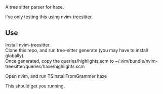 ##
A tree sitter parser for haxe.

I've only testing this using nvim-treesitter.

## Use

Install nvim-treesitter.  
Clone this repo, and run tree-sitter generate (you may have to install globally).  
Once generated, copy the queries/highlights.scm to ~/.vim/bundle/nvim-treesitter/queries/haxe/highlights.scm  

Open nvim, and run TSInstallFromGrammer haxe

This should get you running.

